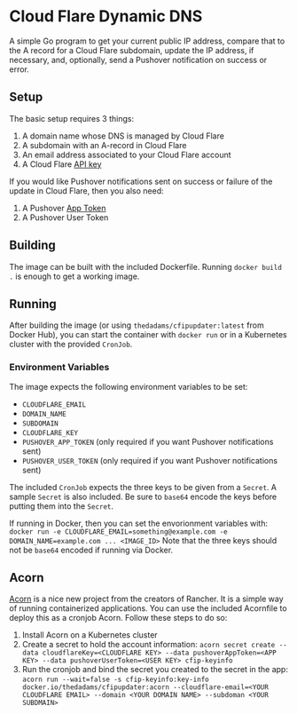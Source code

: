# Cloud Flare Dynamic DNS
A simple Go program to get your current public IP address, compare that to the A record for a Cloud Flare subdomain, update the IP address, if necessary, and, optionally, send a Pushover notification on success or error.

## Setup
The basic setup requires 3 things:
1. A domain name whose DNS is managed by Cloud Flare
2. A subdomain with an A-record in Cloud Flare
3. An email address associated to your Cloud Flare account
4. A Cloud Flare [API key](https://support.cloudflare.com/hc/en-us/articles/200167836-Managing-API-Tokens-and-Keys#:~:text=%20To%20retrieve%20your%20API%20key%3A%20%201,Captcha%20before%20the%20change%20is%20applied.%20More%20)

If you would like Pushover notifications sent on success or failure of the update in Cloud Flare, then you also need:
1. A Pushover [App Token](https://pushover.net/apps/build)
2. A Pushover User Token

## Building
The image can be built with the included Dockerfile. Running `docker build .` is enough to get a working image.

## Running
After building the image (or using `thedadams/cfipupdater:latest` from Docker Hub), you can start the container with `docker run` or in a Kubernetes cluster with the provided `CronJob`.
### Environment Variables
The image expects the following environment variables to be set:
- `CLOUDFLARE_EMAIL`
- `DOMAIN_NAME`
- `SUBDOMAIN`
- `CLOUDFLARE_KEY`
- `PUSHOVER_APP_TOKEN` (only required if you want Pushover notifications sent)
- `PUSHOVER_USER_TOKEN` (only required if you want Pushover notifications sent)

The included `CronJob` expects the three keys to be given from a `Secret`. A sample `Secret` is also included. Be sure to `base64` encode the keys before putting them into the `Secret`.

If running in Docker, then you can set the envorionment variables with:
`docker run -e CLOUDFLARE_EMAIL=something@example.com -e DOMAIN_NAME=example.com ... <IMAGE_ID>`
Note that the three keys should not be `base64` encoded if running via Docker.

## Acorn
[Acorn](https://acorn.io) is a nice new project from the creators of Rancher. It is a simple way of running containerized applications. You can use the included Acornfile to deploy this as a cronjob Acorn. Follow these steps to do so:
1. Install Acorn on a Kubernetes cluster
2. Create a secret to hold the account information: `acorn secret create --data cloudflareKey=<CLOUDFLARE KEY> --data pushoverAppToken=<APP KEY> --data pushoverUserToken=<USER KEY> cfip-keyinfo`
3. Run the cronjob and bind the secret you created to the secret in the app: `acorn run --wait=false -s cfip-keyinfo:key-info docker.io/thedadams/cfipupdater:acorn --cloudflare-email=<YOUR CLOUDFLARE EMAIL> --domain <YOUR DOMAIN NAME> --subdoman <YOUR SUBDMAIN>`
